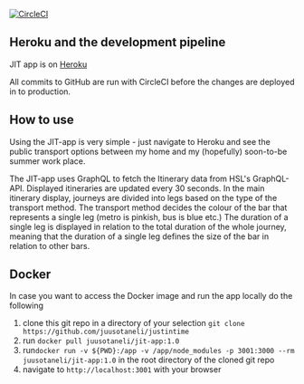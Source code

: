 [![CircleCI](https://circleci.com/gh/juusotaneli/justintime.svg?style=svg&circle-token=6b497b6e8478c7742bda3e2eeaaa91faf772c0e9)](https://circleci.com/gh/juusotaneli/justintime)

## Heroku and the development pipeline
JIT app is on [Heroku](https://justintime-app.herokuapp.com/)

All commits to GitHub are run with CircleCI before the changes are deployed in to production.

## How to use

Using the JIT-app is very simple - just navigate to Heroku and see the public transport options between my home and my (hopefully) soon-to-be summer work place.

The JIT-app uses GraphQL to fetch the Itinerary data from HSL's GraphQL-API. Displayed itineraries are updated every 30 seconds. In the main itinerary display, journeys are divided into legs based on the type of the transport method. The transport method decides the colour of the bar that represents a single leg (metro is pinkish, bus is blue etc.) The duration of a single leg is displayed in relation to the total duration of the whole journey, meaning that the duration of a single leg defines the size of the bar in relation to other bars.

## Docker

In case you want to access the Docker image and run the app locally do the following

1. clone this git repo in a directory of your selection `git clone https://github.com/juusotaneli/justintime`
2. run `docker pull juusotaneli/jit-app:1.0`
3. run`docker run -v ${PWD}:/app -v /app/node_modules -p 3001:3000 --rm juusotaneli/jit-app:1.0` in the root directory of the   cloned git repo
4. navigate to `http://localhost:3001` with your browser
